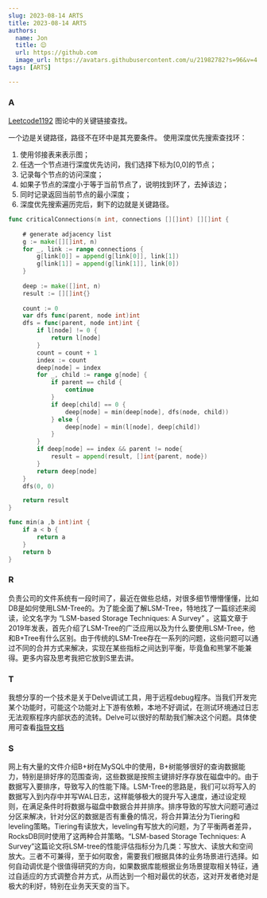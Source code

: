 ```yaml
---
slug: 2023-08-14 ARTS
title: 2023-08-14 ARTS
authors:
  name: Jon
  title: 😌
  url: https://github.com
  image_url: https://avatars.githubusercontent.com/u/21982782?s=96&v=4
tags: [ARTS]

---
```


### A

[Leetcode1192](https://leetcode.cn/problems/critical-connections-in-a-network/description/) 图论中的关键链接查找。

一个边是关键路径，路径不在环中是其充要条件。 使用深度优先搜索查找环：

1. 使用邻接表来表示图；
2. 任选一个节点进行深度优先访问，我们选择下标为[0,0]的节点；
3. 记录每个节点的访问深度；
4. 如果子节点的深度小于等于当前节点了，说明找到环了，去掉该边；
5. 同时记录返回当前节点的最小深度；
6. 深度优先搜索遍历完后，剩下的边就是关键路径。
   

```go
func criticalConnections(n int, connections [][]int) [][]int {
  
    # generate adjacency list
    g := make([][]int, n)
    for _, link := range connections {
        g[link[0]] = append(g[link[0]], link[1])
        g[link[1]] = append(g[link[1]], link[0])
    }
  
    deep := make([]int, n)
    result := [][]int{}
  
    count := 0
    var dfs func(parent, node int)int
    dfs = func(parent, node int)int {
        if l[node] != 0 {
            return l[node]
        }
        count = count + 1
        index := count
        deep[node] = index
        for _, child := range g[node] {
            if parent == child {
                continue
            }
            if deep[child] == 0 {
                deep[node] = min(deep[node], dfs(node, child))
            } else {
                deep[node] = min(l[node], deep[child])
            }
        }
        if deep[node] == index && parent != node{
            result = append(result, []int{parent, node})
        }
        return deep[node]
    }
    dfs(0, 0)

    return result
}

func min(a ,b int)int {
    if a < b {
        return a
    }
    return b
}
```
### R

负责公司的文件系统有一段时间了，最近在做些总结，对很多细节懵懵懂懂，比如DB是如何使用LSM-Tree的。为了能全面了解LSM-Tree，特地找了一篇综述来阅读，论文名字为 “LSM-based Storage Techniques: A Survey” 。这篇文章于2019年发表，首先介绍了LSM-Tree的广泛应用以及为什么要使用LSM-Tree，他和B+Tree有什么区别。由于传统的LSM-Tree存在一系列的问题，这些问题可以通过不同的合并方式来解决，实现在某些指标之间达到平衡，毕竟鱼和熊掌不能兼得。更多内容及思考我把它放到S里去讲。

### T

我想分享的一个技术是关于Delve调试工具，用于远程debug程序。当我们开发完某个功能时，可能这个功能对上下游有依赖，本地不好调试，在测试环境通过日志无法观察程序内部状态的流转。Delve可以很好的帮助我们解决这个问题。具体使用可查看[指导文档](https://github.com/go-delve/delve)

### S

网上有大量的文件介绍B+树在MySQL中的使用，B+树能够很好的查询数据能力，特别是排好序的范围查询，这些数据是按照主键排好序存放在磁盘中的。由于数据写入要排序，导致写入的性能下降。LSM-Tree的思路是，我们可以将写入的数据写入到内存中并写WAL日志，这样能够极大的提升写入速度，通过设定规则，在满足条件时将数据与磁盘中数据合并并排序。排序导致的写放大问题可通过分区来解决，针对分区的数据是否有重叠的情况，将合并算法分为Tiering和leveling策略。Tiering有读放大，leveling有写放大的问题，为了平衡两者差异，RocksDB同时使用了这两种合并策略。“LSM-based Storage Techniques: A Survey”这篇论文将LSM-tree的性能评估指标分为几类：写放大、读放大和空间放大。三者不可兼得，至于如何取舍，需要我们根据具体的业务场景进行选择。如何自动调优是个很值得研究的方向，如果数据库能根据业务场景提取相关特征，通过自适应的方式调整合并方式，从而达到一个相对最优的状态，这对开发者绝对是极大的利好，特别在业务天天变的当下。

